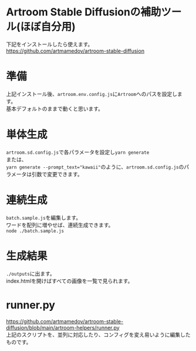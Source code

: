 # Artroom Stable Diffusionの補助ツール(ほぼ自分用)
下記をインストールしたら使えます。  
<https://github.com/artmamedov/artroom-stable-diffusion>  
# 準備
上記インストール後、`artroom.env.config.js`に`Artroom`へのパスを設定します。  
基本デフォルトのままで動くと思います。
# 単体生成
`artroom.sd.config.js`で各パラメータを設定し`yarn generate`  
または、  
`yarn generate --prompt_text="kawaii"`のように、`artroom.sd.config.js`のパラメータは引数で変更できます。
# 連続生成
`batch.sample.js`を編集します。  
ワードを配列に増やせば、連続生成できます。  
`node ./batch.sample.js`
# 生成結果
`./outputs`に出ます。  
index.htmlを開けばすべての画像を一覧で見られます。
# runner.py
<https://github.com/artmamedov/artroom-stable-diffusion/blob/main/artroom-helpers/runner.py>  
上記のスクリプトを、並列に対応したり、コンフィグを変え易いように編集したものです。